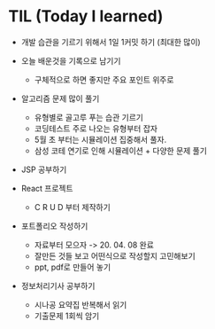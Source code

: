 # TIL (Today I learned)
- 개발 습관을 기르기 위해서 1일 1커밋 하기 (최대한 많이)

- 오늘 배운것을 기록으로 남기기 
  - 구체적으로 하면 좋지만 주요 포인트 위주로
  
- 알고리즘 문제 많이 풀기
  - 유형별로 골고루 푸는 습관 기르기
  - 코딩테스트 주로 나오는 유형부터 잡자
  - 5월 초 부터는 시뮬레이션 집중해서 풀자.
  - 삼성 코테 연기로 인해 시뮬레이션 + 다양한 문제 풀기
  
- JSP 공부하기

- React 프로젝트
  - C R U D 부터 제작하기

- 포트폴리오 작성하기
  - 자료부터 모으자 -> 20. 04. 08 완료
  - 잘만든 것들 보고 어떤식으로 작성할지 고민해보기
  - ppt, pdf로 만들어 놓기

- 정보처리기사 공부하기
  - 시나공 요약집 반복해서 읽기
  - 기출문제 1회씩 암기 
